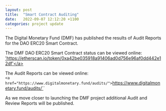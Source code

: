 ```yaml
---
layout: post
title:  "Smart Contract Auditing"
date:   2022-09-07 12:12:20 +1100
categories: project update
---
```


The Digital Monetary Fund (DMF) has published the results of Audit Reports for the DAO ERC20 Smart Contract.

The DMF DAO ERC20 Smart Contract status can be viewed online: <br>
<a href="https://etherscan.io/token/0xa42be035918a91406ad0d756e96af0dd442e12df">'https://etherscan.io/token/0xa42be035918a91406ad0d756e96af0dd442e12df'</a>


The Audit Reports can be viewed online:<br>
`<a href="https://www.digitalmonetary.fund/audits/">`https://www.digitalmonetary.fund/audits/`</a>`

As we move closer to launching the DMF project additional Audit and Review Reports will be published.
